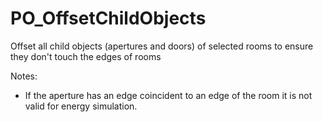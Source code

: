 # PO_OffsetChildObjects

Offset all child objects (apertures and doors) of selected rooms to ensure they don&apos;t touch the edges of rooms

Notes:
- If the aperture has an edge coincident to an edge of the room it is not valid for energy simulation.

